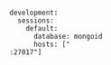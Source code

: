 <!-- usedin: [ _includes/_inlines/Deployment/Rails/sinatra-stacks/sinatra-stacks_mongoid.md] -->

```

development:
  sessions:
    default:
      database: mongoid
      hosts: ["
:27017"]

```
